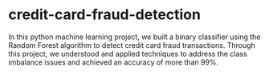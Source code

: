 # credit-card-fraud-detection
In this python machine learning project, we built a binary classifier using the Random Forest algorithm to detect credit card fraud transactions. Through this project, we understood and applied techniques to address the class imbalance issues and achieved an accuracy of more than 99%.
